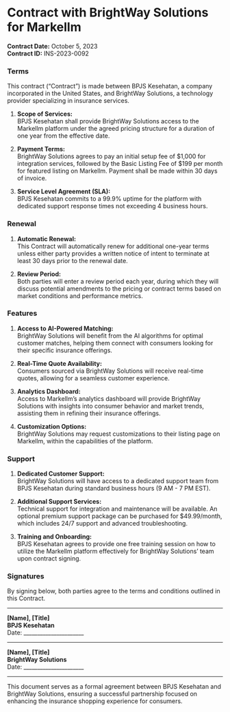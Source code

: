 # Contract with BrightWay Solutions for Markellm

**Contract Date:** October 5, 2023  
**Contract ID:** INS-2023-0092

### Terms
This contract (“Contract”) is made between BPJS Kesehatan, a company incorporated in the United States, and BrightWay Solutions, a technology provider specializing in insurance services.

1. **Scope of Services:**  
   BPJS Kesehatan shall provide BrightWay Solutions access to the Markellm platform under the agreed pricing structure for a duration of one year from the effective date.

2. **Payment Terms:**  
   BrightWay Solutions agrees to pay an initial setup fee of $1,000 for integration services, followed by the Basic Listing Fee of $199 per month for featured listing on Markellm. Payment shall be made within 30 days of invoice.

3. **Service Level Agreement (SLA):**  
   BPJS Kesehatan commits to a 99.9% uptime for the platform with dedicated support response times not exceeding 4 business hours.

### Renewal
1. **Automatic Renewal:**  
   This Contract will automatically renew for additional one-year terms unless either party provides a written notice of intent to terminate at least 30 days prior to the renewal date.

2. **Review Period:**  
   Both parties will enter a review period each year, during which they will discuss potential amendments to the pricing or contract terms based on market conditions and performance metrics.

### Features
1. **Access to AI-Powered Matching:**  
   BrightWay Solutions will benefit from the AI algorithms for optimal customer matches, helping them connect with consumers looking for their specific insurance offerings.

2. **Real-Time Quote Availability:**  
   Consumers sourced via BrightWay Solutions will receive real-time quotes, allowing for a seamless customer experience.

3. **Analytics Dashboard:**  
   Access to Markellm’s analytics dashboard will provide BrightWay Solutions with insights into consumer behavior and market trends, assisting them in refining their insurance offerings.

4. **Customization Options:**  
   BrightWay Solutions may request customizations to their listing page on Markellm, within the capabilities of the platform.

### Support
1. **Dedicated Customer Support:**  
   BrightWay Solutions will have access to a dedicated support team from BPJS Kesehatan during standard business hours (9 AM - 7 PM EST).

2. **Additional Support Services:**  
   Technical support for integration and maintenance will be available. An optional premium support package can be purchased for $49.99/month, which includes 24/7 support and advanced troubleshooting.

3. **Training and Onboarding:**  
   BPJS Kesehatan agrees to provide one free training session on how to utilize the Markellm platform effectively for BrightWay Solutions’ team upon contract signing.

### Signatures
By signing below, both parties agree to the terms and conditions outlined in this Contract.

__________________________  
**[Name], [Title]**  
**BPJS Kesehatan**  
Date: ______________________

__________________________  
**[Name], [Title]**  
**BrightWay Solutions**  
Date: ______________________

---

This document serves as a formal agreement between BPJS Kesehatan and BrightWay Solutions, ensuring a successful partnership focused on enhancing the insurance shopping experience for consumers.
